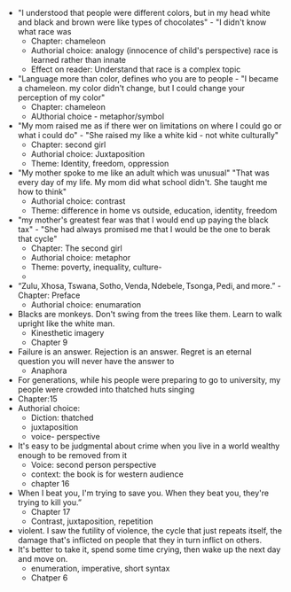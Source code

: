 - "I understood that people were different colors, but in my head white and black and brown were like types of chocolates" - "I didn't know what race was
	- Chapter: chameleon
	- Authorial choice: analogy (innocence of child's perspective) race is learned rather than innate
	- Effect on reader: Understand that race is a complex topic
- "Language more than color, defines who you are to people - "I became a chameleon. my color didn't change, but I could change your perception of my color"
	- Chapter: chameleon
	- AUthorial choice - metaphor/symbol
- "My mom raised me as if there wer on limitations on where I could go or what i could do" - "She raised my like a white kid - not white culturally"
	- Chapter: second girl
	- Authorial choice: Juxtaposition
	- Theme: Identity, freedom, oppression
- "My mother spoke to me like an adult which was unusual" "That was every day of my life. My mom did what school didn't. She taught me how to think" 
	- Authorial choice: contrast
	- Theme: difference in home vs outside, education, identity, freedom
- "my mother's greatest fear was that I would end up paying the black tax" - "She had always promised me that I would be the one to berak that cycle" 
	- Chapter: The second girl
	- Authorial choice: metaphor 
	- Theme: poverty, inequality, culture- 
	- 
- “Zulu, Xhosa, Tswana, Sotho, Venda, Ndebele, Tsonga, Pedi, and more.”
	-Chapter: Preface
	- Authorial choice: enumaration
- Blacks are monkeys. Don't swing from the trees like them. Learn to walk upright like the white man.
	- Kinesthetic  imagery
	- Chapter 9
-  Failure is an answer. Rejection is an answer. Regret is an eternal question you will never have the answer to
	- Anaphora
- For generations, while his people were preparing to go to university, my people were crowded into thatched huts singing
- Chapter:15
- Authorial choice:
	- Diction: thatched
	- juxtaposition
	- voice- perspective
- It's easy to be judgmental about crime when you live in a world wealthy enough to be removed from it
	- Voice: second person perspective
	- context: the book is for western audience
	- chapter 16
- When I beat you, I'm trying to save you. When they beat you, they're trying to kill you.”
	- Chapter 17
	- Contrast, juxtaposition, repetition
- violent. I saw the futility of violence, the cycle that just repeats itself, the damage that's inflicted on people that they in turn inflict on others.
- It's better to take it, spend some time crying, then wake up the next day and move on.
	- enumeration, imperative, short syntax
	- Chatper 6
